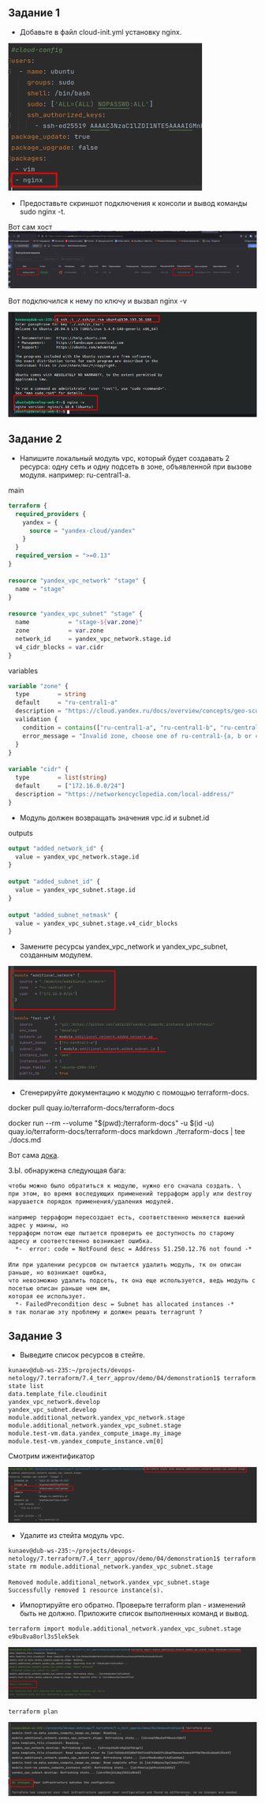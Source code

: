 ## Задание 1

* Добавьте в файл cloud-init.yml установку nginx.

![img.png](img.png)

* Предоставьте скриншот подключения к консоли и вывод команды sudo nginx -t.

Вот сам хост
![img_1.png](img_1.png)

Вот подключился к нему по ключу и вызвал nginx -v

![img_2.png](img_2.png)

## Задание 2

* Напишите локальный модуль vpc, который будет создавать 2 ресурса: одну сеть и одну подсеть в зоне, объявленной при вызове модуля. например: ru-central1-a.

main

```terraform
terraform {
  required_providers {
    yandex = {
      source = "yandex-cloud/yandex"
    }
  }
  required_version = ">=0.13"
}

resource "yandex_vpc_network" "stage" {
  name = "stage"
}

resource "yandex_vpc_subnet" "stage" {
  name           = "stage-${var.zone}"
  zone           = var.zone
  network_id     = yandex_vpc_network.stage.id
  v4_cidr_blocks = var.cidr
}

```
        
variables

```terraform
variable "zone" {
  type        = string
  default     = "ru-central1-a"
  description = "https://cloud.yandex.ru/docs/overview/concepts/geo-scope"
  validation {
    condition = contains(["ru-central1-a", "ru-central1-b", "ru-central1-c"], var.zone)
    error_message = "Invalid zone, choose one of ru-central1-{a, b or c}."
  }
}

variable "cidr" {
  type        = list(string)
  default     = ["172.16.0.0/24"]
  description = "https://networkencyclopedia.com/local-address/"
}
```

* Модуль должен возвращать значения vpc.id и subnet.id

outputs

```terraform
output "added_network_id" {
  value = yandex_vpc_network.stage.id
}

output "added_subnet_id" {
  value = yandex_vpc_subnet.stage.id
}

output "added_subnet_netmask" {
  value = yandex_vpc_subnet.stage.v4_cidr_blocks
}
```

* Замените ресурсы yandex_vpc_network и yandex_vpc_subnet, созданным модулем.

![img_3.png](img_3.png)

* Сгенерируйте документацию к модулю с помощью terraform-docs.

docker pull quay.io/terraform-docs/terraform-docs

docker run --rm --volume "$(pwd):/terraform-docs" -u $(id -u) quay.io/terraform-docs/terraform-docs markdown ./terraform-docs | tee ./docs.md

Вот сама [дока](https://github.com).

З.Ы. обнаружена следующая бага:

    чтобы можно было обратиться к модулю, нужно его сначала создать. \
    при этом, во время воследующих применений терраформ apply или destroy 
    нарушается порядок применения/удаления модулей.

    например терраформ пересоздает есть, соответственно меняется вшений адрес у маины, но
    терраформ потом еще пытается проверить ее доступность по старому адресу и соответственно возникает ошибка.
      *-  error: code = NotFound desc = Address 51.250.12.76 not found -*

    Или при удалении ресурсов он пытается удалить модуль, тк он описан раньше, но возникает ошибка,
    что невозможно удалить подсеть, тк она еще используется, ведь модуль с посетью описан раньше чем вм, 
    которая ее использует.
      *- FailedPrecondition desc = Subnet has allocated instances -*
    я так полагаю эту проблему и должен решать terragrunt ?

## Задание 3

* Выведите список ресурсов в стейте.

```ignorelang
kunaev@dub-ws-235:~/projects/devops-netology/7.terraform/7.4_terr_approv/demo/04/demonstration1$ terraform state list
data.template_file.cloudinit
yandex_vpc_network.develop
yandex_vpc_subnet.develop
module.additional_network.yandex_vpc_network.stage
module.additional_network.yandex_vpc_subnet.stage
module.test-vm.data.yandex_compute_image.my_image
module.test-vm.yandex_compute_instance.vm[0]

```

Смотрим ижентификатор

![img_4.png](img_4.png)

* Удалите из стейта модуль vpc.

```ignorelang
kunaev@dub-ws-235:~/projects/devops-netology/7.terraform/7.4_terr_approv/demo/04/demonstration1$ terraform state rm module.additional_network.yandex_vpc_subnet.stage

Removed module.additional_network.yandex_vpc_subnet.stage
Successfully removed 1 resource instance(s).
```

* Импортируйте его обратно. Проверьте terraform plan - изменений быть не должно. Приложите список выполненных команд и вывод.

```ignorelang
terraform import module.additional_network.yandex_vpc_subnet.stage e9bu8va8orl3s5lek5ek
```

![img_5.png](img_5.png)

```ignorelang
terraform plan
```

![img_6.png](img_6.png)